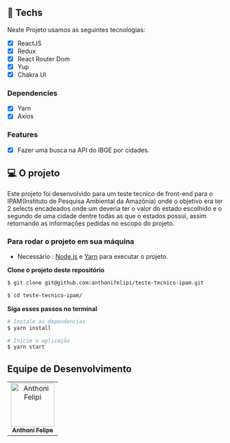 ## 🚀 Techs

Neste Projeto usamos as seguintes tecnologias:

- [x] ReactJS
- [x] Redux
- [x] React Router Dom
- [x] Yup
- [x] Chakra UI

### Dependencies

- [x] Yarn
- [x] Axios

### Features

- [x] Fazer uma busca na API do IBGE por cidades.

## 💻 O projeto

Este projeto foi desenvolvido para um teste tecnico de front-end para o IPAM(Instituto de Pesquisa Ambiental da Amazônia) onde o objetivo era ter 2 selects encadeados onde um deveria ter o valor do estado escolhido e o segundo de uma cidade dentre todas as que o estados possui, assim retornando as informações pedidas no escopo do projeto.

### Para rodar o projeto em sua máquina

- Necessário : [Node.js](https://nodejs.org/en/download/) e [Yarn](https://yarnpkg.com/) para executar o projeto.

**Clone o projeto deste repositório**

```bash
$ git clone git@github.com:anthonifelipi/teste-tecnico-ipam.git
```

```bash
$ cd teste-tecnico-ipam/
```

**Siga esses passos no terminal**

```bash
# Instale as dependencias
$ yarn install
```

```bash
# Inicie a aplicação
$ yarn start
```

## Equipe de Desenvolvimento<br>

<table>
  <tr>
   <td align="center">
      <a href="https://github.com/anthonifelipi">
        <img src="https://ca.slack-edge.com/TQZR39SET-U02EYVC3F9D-8a2e8c57cdcc-72" width="100px;" alt="Anthoni Felipi"/><br>
        <sub>
          <b>Anthoni Felipe</b>
        </sub>
      </a>
    </td>
  </tr>
</table>
